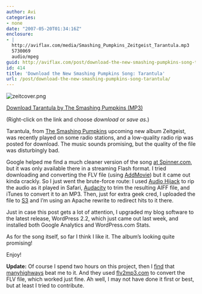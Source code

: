 ```yaml
---
author: Avi
categories:
- none
date: "2007-05-20T01:34:16Z"
enclosure:
- |
  http://aviflax.com/media/Smashing_Pumpkins_Zeitgeist_Tarantula.mp3
  5730069
  audio/mpeg
guid: http://aviflax.com/post/download-the-new-smashing-pumpkins-song-tarantula/
id: 414
title: 'Download the New Smashing Pumpkins Song: Tarantula'
url: /post/download-the-new-smashing-pumpkins-song-tarantula/
---
```

![zeitcover.png](http://aviflax.com/wp-content/uploads/2007/05/zeitcover.png)

[Download Tarantula by The Smashing Pumpkins (MP3)](http://aviflax.com/media/Smashing_Pumpkins_Zeitgeist_Tarantula.mp3)

(Right-click on the link and choose _download_ or _save as_.)

Tarantula, from [The Smashing Pumpkins](http://www.smashingpumpkins.com) upcoming new album Zeitgeist, was recently played on some radio stations, and a low-quality radio rip was posted for download. The music sounds promising, but the quality of the file was disturbingly bad.

Google helped me find a much cleaner version of the song [at Spinner.com](http://www.spinner.com/2007/05/18/new-music-tarantula-by-smashing-pumpkins/), but it was only available there in a streaming Flash format. I tried downloading and converting the FLV file (using [AddMovie](http://www.limit-point.com/Utilities.html#AddMovie)) but it came out kinda crackly. So I just went the brute-force route: I used [Audio Hijack](http://www.rogueamoeba.com/audiohijack/) to rip the audio as it played in Safari, [Audacity](http://audacity.sourceforge.net/) to trim the resulting AIFF file, and iTunes to convert it to an MP3. Then, just for extra geek cred, I uploaded the file to [S3](http://aws.amazon.com/s3) and I&#8217;m using an Apache rewrite to redirect hits to it there.

Just in case this post gets a lot of attention, I upgraded my blog software to the latest release, WordPress 2.2, which just came out last week, and installed both Google Analytics and WordPress.com Stats.

As for the song itself, so far I think I like it. The album&#8217;s looking quite promising!

Enjoy!

**Update:** Of course I spend two hours on this project, then I [find](http://www.brooklynvegan.com/archives/2007/05/mp3_new_smashin.html#comment-219455) that [manyhighways](http://www.manyhighways.com/music/new_smashing_pumpkins_song.php) beat me to it. And they used [flv2mp3.com](http://flv2mp3.com) to convert the FLV file, which worked just fine. Ah well, I may not have done it first or best, but at least I tried to contribute.